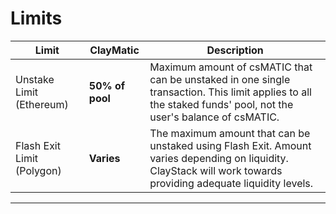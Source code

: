 # Limits


| Limit                      | ClayMatic       | Description                                                                                                                                                      |
|----------------------------|-----------------|------------------------------------------------------------------------------------------------------------------------------------------------------------------|
| Unstake Limit (Ethereum)   | **50% of pool** | Maximum amount of csMATIC that can be unstaked in one single transaction. This limit applies to all the staked funds' pool, not the user's balance of csMATIC.   |
| Flash Exit Limit (Polygon) | **Varies**      | The maximum amount that can be unstaked using Flash Exit. Amount varies depending on liquidity. ClayStack will work towards providing adequate liquidity levels. |

---
 